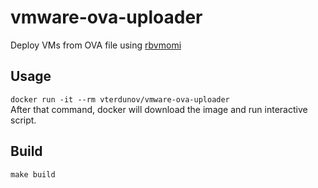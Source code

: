 # vmware-ova-uploader
Deploy VMs from OVA file using [rbvmomi](https://github.com/vmware/rbvmomi)

## Usage
`docker run -it --rm vterdunov/vmware-ova-uploader`  
After that command, docker will download the image and run interactive script.

## Build
`make build`
